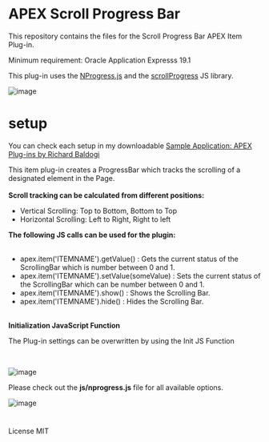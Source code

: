 # APEX Scroll Progress Bar
This repository contains the files for the Scroll Progress Bar APEX Item Plug-in.

Minimum requirement: Oracle Application Expresss 19.1

This plug-in uses the <a href="https://rstacruz.github.io/nprogress/" rel="nofollow">NProgress.js</a> and the <a href="https://jeremenichelli.github.io/scrollProgress/" rel="nofollow">scrollProgress</a> JS library.

![image](https://github.com/baldogiRichard/apex-scroll-progress-bar/assets/100072414/d5adbbc9-bee1-4611-a03f-6bfa69aadbb1)

# setup

You can check each setup in my downloadable <a href="https://github.com/baldogiRichard/plug-in-site" rel="nofollow">Sample Application: APEX Plug-ins by Richard Baldogi</a>

This item plug-in creates a ProgressBar which tracks the scrolling of a designated element in the Page.
<br>
<br>
<b>Scroll tracking can be calculated from different positions:</b>
<ul>
    <li>Vertical Scrolling: Top to Bottom, Bottom to Top</li>
    <li>Horizontal Scrolling: Left to Right, Right to left</li>
</ul>
<b>The following JS calls can be used for the plugin:</b>
<br>
<br>
<ul>
        <li>apex.item('ITEMNAME').getValue() : Gets the current status of the ScrollingBar which is number between 0 and 1.</li>
        <li>apex.item('ITEMNAME').setValue(someValue) : Sets the current status of the ScrollingBar which can be number between 0 and 1.</li>
        <li>apex.item('ITEMNAME').show() : Shows the Scrolling Bar.</li>
        <li>apex.item('ITEMNAME').hide() : Hides the Scrolling Bar.</li>
</ul>
<br>
<b>Initialization JavaScript Function</b>
<p>The Plug-in settings can be overwritten by using the Init JS Function</p>
<br>

![image](https://github.com/baldogiRichard/apex-scroll-progress-bar/assets/100072414/8249abb5-e28a-490a-a37d-865180b7bb24)

<p>Please check out the <b>js/nprogress.js</b> file for all available options.</p>

![image](https://github.com/baldogiRichard/apex-scroll-progress-bar/assets/100072414/e42777fa-3fb4-45b9-a128-6f38cfd3f6d0)


#

License MIT
